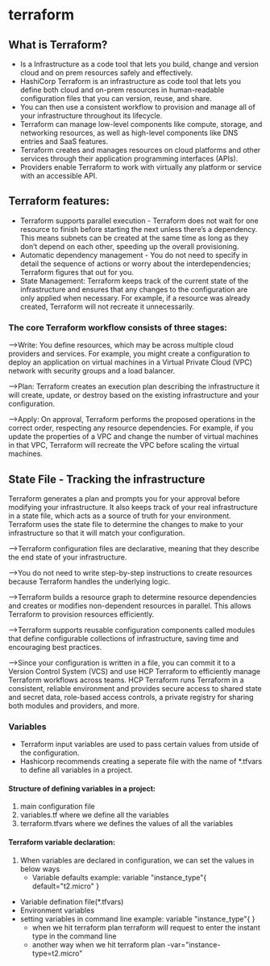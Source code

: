 # terraform

## What is Terraform?
- Is a Infrastructure as a code tool that lets you build, change and version cloud and on prem resources safely and effectively.
- HashiCorp Terraform is an infrastructure as code tool that lets you define both cloud and on-prem resources in human-readable configuration files that you can version, reuse, and share.
- You can then use a consistent workflow to provision and manage all of your infrastructure throughout its lifecycle.
- Terraform can manage low-level components like compute, storage, and networking resources, as well as high-level components like DNS entries and SaaS features.
- Terraform creates and manages resources on cloud platforms and other services through their application programming interfaces (APIs).
- Providers enable Terraform to work with virtually any platform or service with an accessible API.

## Terraform features:
- Terraform supports parallel execution - Terraform does not wait for one resource to finish before starting the next unless there’s a dependency. This means subnets can be created at the same time as long as they don’t depend on each other, speeding up the overall provisioning.
- Automatic dependency management - You do not need to specify in detail the sequence of actions or worry about the interdependencies; Terraform figures that out for you.
- State Management: Terraform keeps track of the current state of the infrastructure and ensures that any changes to the configuration are only applied when necessary. For example, if a resource was already created, Terraform will not recreate it unnecessarily.
  
### The core Terraform workflow consists of three stages:

-->Write: You define resources, which may be across multiple cloud providers and services. For example, you might create a configuration to deploy an application on virtual machines in a Virtual Private Cloud (VPC) network with security groups and a load balancer.

-->Plan: Terraform creates an execution plan describing the infrastructure it will create, update, or destroy based on the existing infrastructure and your configuration.

-->Apply: On approval, Terraform performs the proposed operations in the correct order, respecting any resource dependencies. For example, if you update the properties of a VPC and change the number of virtual machines in that VPC, Terraform will recreate the VPC before scaling the virtual machines.

## State File - Tracking the infrastructure
Terraform generates a plan and prompts you for your approval before modifying your infrastructure. It also keeps track of your real infrastructure in a state file, which acts as a source of truth for your environment. Terraform uses the state file to determine the changes to make to your infrastructure so that it will match your configuration.

-->Terraform configuration files are declarative, meaning that they describe the end state of your infrastructure.

-->You do not need to write step-by-step instructions to create resources because Terraform handles the underlying logic.

-->Terraform builds a resource graph to determine resource dependencies and creates or modifies non-dependent resources in parallel. This allows Terraform to provision resources efficiently.

-->Terraform supports reusable configuration components called modules that define configurable collections of infrastructure, saving time and encouraging best practices.

-->Since your configuration is written in a file, you can commit it to a Version Control System (VCS) and use HCP Terraform to efficiently manage Terraform workflows across teams. HCP Terraform runs Terraform in a consistent, reliable environment and provides secure access to shared state and secret data, role-based access controls, a private registry for sharing both modules and providers, and more.

### Variables
- Terraform input variables are used to pass certain values from utside of the configuration.
- Hashicorp recommends creating a seperate file with the name of *.tfvars to define all variables in a project.

#### Structure of defining variables in a project:
   1. main configuration file
   2. variables.tf where we define all the variables
   3. terraform.tfvars where we defines the values of all the variables
#### Terraform variable declaration:
1. When variables are declared in configuration, we can set the values in below ways
   - Variable defaults
     example:
     variable "instance_type"{
     default="t2.micro"
     }
  - Variable defination file(*.tfvars)
  - Environment variables
  - setting variables in command line
    example:
    variable "instance_type"{
     }
    * when we hit terraform plan terraform will request to enter the instant type in the command line
    * another way when we hit terraform plan -var="instance-type=t2.micro"
    
    
